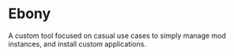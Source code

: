 # Ebony
A custom tool focused on casual use cases to simply manage mod instances, and install custom applications.
